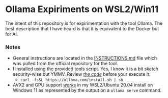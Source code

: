 # Ollama Expiriments on WSL2/Win11

The intent of this repository is for expirimentation with the tool Ollama. 
The best description that I have heard is that it is equivalent to the Docker but for AI.

### **Notes**
* General instructions are located in the [INSTRUCTIONS.md](./INSTRUCTIONS.md) file which was pulled from the official repository for the tool.
* I installed using the provided tools script. Yes, I know it is a bit sketch security-wise but YMMV. Review [*the code*](https://ollama.com/install.sh) before your execute it.
    * `curl -fsSL https://ollama.com/install.sh | sh`
* AVX2 and GPU support [*works*](./images/ollama-screen-capability.png) in my WSL2/Ubuntu 20.04 install on Windows 11 as represented by the output on a `ollama serve` command.
